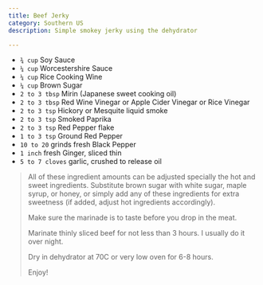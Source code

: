 ```yaml
---
title: Beef Jerky 
category: Southern US
description: Simple smokey jerky using the dehydrator

--- 
```

* `¾ cup` Soy Sauce
* `¼ cup` Worcestershire Sauce
* `¼ cup` Rice Cooking Wine
* `¼ cup` Brown Sugar
* `2 to 3 tbsp` Mirin (Japanese sweet cooking oil)
* `2 to 3 tbsp` Red Wine Vinegar or Apple Cider Vinegar or Rice Vinegar
* `2 to 3 tsp` Hickory or Mesquite liquid smoke
* `2 to 3 tsp` Smoked Paprika
* `2 to 3 tsp` Red Pepper flake
* `1 to 3 tsp` Ground Red Pepper
* `10 to 20` grinds fresh Black Pepper
* `1 inch` fresh Ginger, sliced thin
* `5 to 7 cloves` garlic, crushed to release oil
 
> All of these ingredient amounts can be adjusted specially the hot and sweet ingredients. Substitute brown sugar with white sugar, maple syrup, or honey, or simply add any of these ingredients for extra sweetness (if added, adjust hot ingredients accordingly).
>
> Make sure the marinade is to taste before you drop in the meat.
>
> Marinate thinly sliced beef for not less than 3 hours. I usually do it over night.
>
> Dry in dehydrator at 70C or very low oven for 6-8 hours.
>
> Enjoy!

